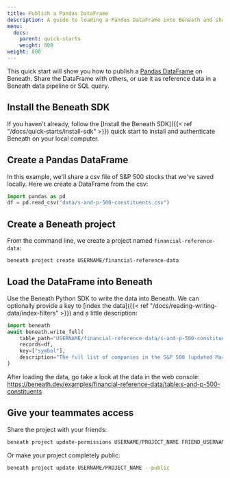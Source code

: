 ```yaml
---
title: Publish a Pandas DataFrame
description: A guide to loading a Pandas DataFrame into Beneath and sharing it with others
menu:
  docs:
    parent: quick-starts
    weight: 800
weight: 800
---
```


This quick start will show you how to publish a [Pandas DataFrame](https://pandas.pydata.org/pandas-docs/stable/reference/api/pandas.DataFrame.html) on Beneath. Share the DataFrame with others, or use it as reference data in a Beneath data pipeline or SQL query.

## Install the Beneath SDK

If you haven't already, follow the [Install the Beneath SDK]({{< ref "/docs/quick-starts/install-sdk" >}}) quick start to install and authenticate Beneath on your local computer.

## Create a Pandas DataFrame

In this example, we'll share a csv file of S&P 500 stocks that we've saved locally. Here we create a DataFrame from the csv:

```python
import pandas as pd
df = pd.read_csv("data/s-and-p-500-constituents.csv")
```

## Create a Beneath project

From the command line, we create a project named `financial-reference-data`:

```bash
beneath project create USERNAME/financial-reference-data
```

## Load the DataFrame into Beneath

Use the Beneath Python SDK to write the data into Beneath. We can optionally provide a key to [index the data]({{< ref "/docs/reading-writing-data/index-filters" >}}) and a little description:

```python
import beneath
await beneath.write_full(
    table_path="USERNAME/financial-reference-data/s-and-p-500-constituents",
    records=df,
    key=["symbol"],
    description="The full list of companies in the S&P 500 (updated March 31st, 2021)"
)
```

After loading the data, go take a look at the data in the web console: https://beneath.dev/examples/financial-reference-data/table:s-and-p-500-constituents

## Give your teammates access

Share the project with your friends:

```bash
beneath project update-permissions USERNAME/PROJECT_NAME FRIEND_USERNAME --view --create
```

Or make your project completely public:

```bash
beneath project update USERNAME/PROJECT_NAME --public
```
